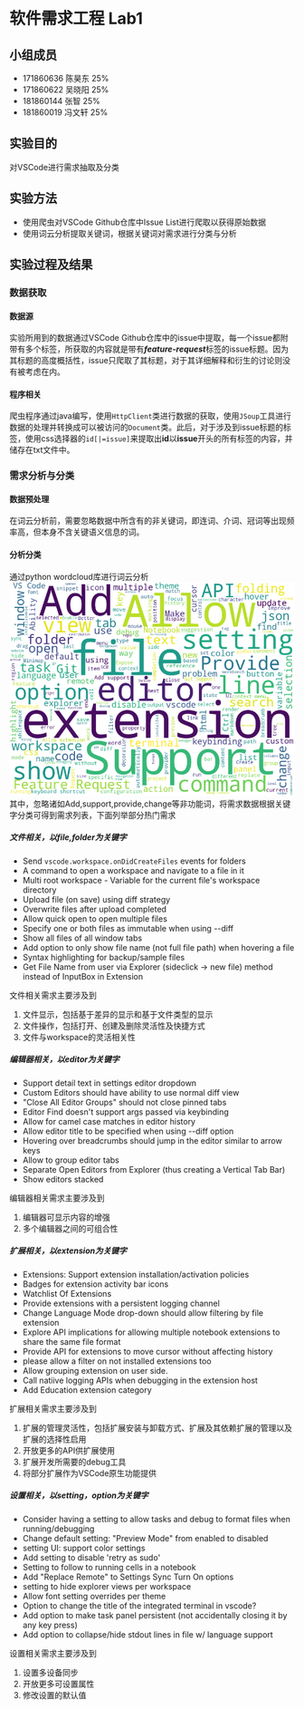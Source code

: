 # 软件需求工程 Lab1

## 小组成员
+ 171860636 陈昊东 25%  
+ 171860622 吴晓阳 25%
+ 181860144 张智 25%
+ 181860019 冯文轩 25%

## 实验目的
对VSCode进行需求抽取及分类

## 实验方法
+ 使用爬虫对VSCode Github仓库中Issue List进行爬取以获得原始数据
+ 使用词云分析提取关键词，根据关键词对需求进行分类与分析

## 实验过程及结果

### 数据获取
#### 数据源
实验所用到的数据通过VSCode Github仓库中的issue中提取，每一个issue都附带有多个标签，所获取的内容就是带有***feature-request***标签的issue标题。因为其标题的高度概括性，issue只爬取了其标题，对于其详细解释和衍生的讨论则没有被考虑在内。

#### 程序相关
爬虫程序通过java编写，使用`HttpClient`类进行数据的获取，使用`JSoup`工具进行数据的处理并转换成可以被访问的`Document`类。此后，对于涉及到issue标题的标签，使用css选择器的`id[|=issue]`来提取出**id**以**issue**开头的所有标签的内容，并储存在txt文件中。

### 需求分析与分类

#### 数据预处理
在词云分析前，需要忽略数据中所含有的非关键词，即连词、介词、冠词等出现频率高，但本身不含关键语义信息的词。

#### 分析分类
通过python wordcloud库进行词云分析
![wordcloud](./wordcloud.png)
其中，忽略诸如Add,support,provide,change等非功能词，将需求数据根据关键字分类可得到需求列表，下面列举部分热门需求

##### 文件相关，以file,folder为关键字
+ Send `vscode.workspace.onDidCreateFiles` events for folders
+ A command to open a workspace and navigate to a file in it
+ Multi root workspace - Variable for the current file's workspace directory
+ Upload file (on save) using diff strategy
+ Overwrite files after upload completed
+ Allow quick open to open multiple files
+ Specify one or both files as immutable when using --diff
+ Show all files of all window tabs
+ Add option to only show file name (not full file path) when hovering a file
+ Syntax highlighting for backup/sample files
+ Get File Name from user via Explorer (sideclick -> new file) method instead of InputBox in Extension

文件相关需求主要涉及到
1. 文件显示，包括基于差异的显示和基于文件类型的显示
2. 文件操作，包括打开、创建及删除灵活性及快捷方式
3. 文件与workspace的灵活相关性

##### 编辑器相关，以editor为关键字
+ Support detail text in settings editor dropdown
+ Custom Editors should have ability to use normal diff view
+ "Close All Editor Groups" should not close pinned tabs
+ Editor Find doesn't support args passed via keybinding
+ Allow for camel case matches in editor history
+ Allow editor title to be specified when using --diff option
+ Hovering over breadcrumbs should jump in the editor similar to arrow keys
+ Allow to group editor tabs
+ Separate Open Editors from Explorer (thus creating a Vertical Tab Bar)
+ Show editors stacked

编辑器相关需求主要涉及到
1. 编辑器可显示内容的增强
2. 多个编辑器之间的可组合性

##### 扩展相关，以extension为关键字
+ Extensions: Support extension installation/activation policies
+ Badges for extension activity bar icons
+ Watchlist Of Extensions
+ Provide extensions with a persistent logging channel
+ Change Language Mode drop-down should allow filtering by file extension
+ Explore API implications for allowing multiple notebook extensions to share the same file format
+ Provide API for extensions to move cursor without affecting history
+ please allow a filter on not installed extensions too
+ Allow grouping extension on user side.
+ Call natiive logging APIs when debugging in the extension host
+ Add Education extension category

扩展相关需求主要涉及到
1. 扩展的管理灵活性，包括扩展安装与卸载方式、扩展及其依赖扩展的管理以及扩展的选择性启用
2. 开放更多的API供扩展使用
3. 扩展开发所需要的debug工具
4. 将部分扩展作为VSCode原生功能提供

##### 设置相关，以setting，option为关键字
+ Consider having a setting to allow tasks and debug to format files when running/debugging
+ Change default setting: "Preview Mode" from enabled to disabled
+ setting UI: support color settings
+ Add setting to disable 'retry as sudo'
+ Setting to follow to running cells in a notebook
+ Add "Replace Remote" to Settings Sync Turn On options
+ setting to hide explorer views per workspace
+ Allow font setting overrides per theme
+ Option to change the title of the integrated terminal in vscode?
+ Add option to make task panel persistent (not accidentally closing it by any key press)
+ Add option to collapse/hide stdout lines in file w/ language support

设置相关需求主要涉及到
1. 设置多设备同步
2. 开放更多可设置属性
3. 修改设置的默认值